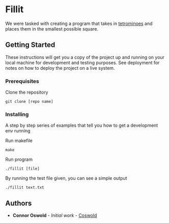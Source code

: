 # Fillit

We were tasked with creating a program that takes in [tetrominoes](https://en.wikipedia.org/wiki/Tetromino) and places them in the smallest possible square. 

## Getting Started

These instructions will get you a copy of the project up and running on your local machine for development and testing purposes. See deployment for notes on how to deploy the project on a live system.

### Prerequisites

Clone the repository

```
git clone [repo name]
```

### Installing

A step by step series of examples that tell you how to get a development env running

Run makefile

```
make
```

Run program

```
./fillit [file]
```
By running the test file given, you can see a simple output

```
./fillit text.txt
```

## Authors

* **Connor Oswold** - *Initial work* - [Coswold](https://github.com/Coswold)
